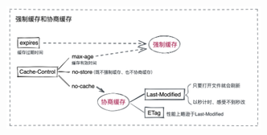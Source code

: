 ![](https://raw.githubusercontent.com/best-xiaoqiang/image/main/folder1/%E5%BC%BA%E5%88%B6%E7%BC%93%E5%AD%98%E5%92%8C%E5%8D%8F%E5%95%86%E7%BC%93%E5%AD%98.png)
